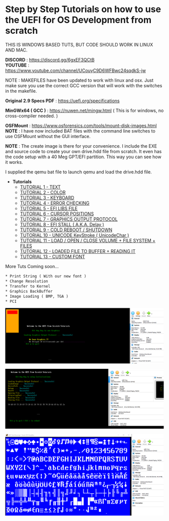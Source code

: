 # Step by Step Tutorials on how to use the UEFI for OS Development from scratch

THIS IS WINDOWS BASED TUTS, BUT CODE SHOULD WORK IN LINUX AND MAC.  

**DISCORD** : https://discord.gg/6gxEF3QCtB  
**YOUTUBE** : https://www.youtube.com/channel/UCouyC9D6WFBwc24sqdkS-jw  

NOTE : MAKEFILES have been updated to work with linux and osx. Just make sure you use the correct GCC version that will work with the switches in the makefile.  

**Original 2.9 Specs PDF** : https://uefi.org/specifications  

**MinGWx64 ( GCC )** : https://nuwen.net/mingw.html ( This is for windows, no cross-compiler needed. )  

**OSFMount** : https://www.osforensics.com/tools/mount-disk-images.html  
**NOTE** : I have now included BAT files with the command line switches to use OSFMount without the GUI interface.  

**NOTE** : The create image is there for your convenience. I include the EXE and source code to create your own drive.hdd file from scratch. It even has the code setup with a 40 Meg GPT/EFI partition. This way you can see how it works.  

I supplied the qemu bat file to launch qemu and load the drive.hdd file.

- **Tutorials**
    - [TUTORIAL	 1 - TEXT](https://github.com/ThatOSDev/UEFI-Tuts/tree/master/src/tutorial%201)  
    - [TUTORIAL  2 - COLOR](https://github.com/ThatOSDev/UEFI-Tuts/tree/master/src/tutorial%202)  
    - [TUTORIAL  3 - KEYBOARD](https://github.com/ThatOSDev/UEFI-Tuts/tree/master/src/tutorial%203)  
    - [TUTORIAL  4 - ERROR CHECKING](https://github.com/ThatOSDev/UEFI-Tuts/tree/master/src/tutorial%204)  
    - [TUTORIAL  5 - EFI LIBS FILE](https://github.com/ThatOSDev/UEFI-Tuts/tree/master/src/tutorial%205) 
    - [TUTORIAL  6 - CURSOR POSITIONS](https://github.com/ThatOSDev/UEFI-Tuts/tree/master/src/tutorial%206) 
    - [TUTORIAL  7 - GRAPHICS OUTPUT PROTOCOL](https://github.com/ThatOSDev/UEFI-Tuts/tree/master/src/tutorial%207)
    - [TUTORIAL  8 - EFI STALL ( A.K.A. Delay )](https://github.com/ThatOSDev/UEFI-Tuts/tree/master/src/tutorial%208)    
    - [TUTORIAL  9 - COLD REBOOT / SHUTDOWN](https://github.com/ThatOSDev/UEFI-Tuts/tree/master/src/tutorial%209)  
    - [TUTORIAL 10 - UNICODE KeyStroke ( UnicodeChar )](https://github.com/ThatOSDev/UEFI-Tuts/tree/master/src/tutorial%2010)
    - [TUTORIAL 11 - LOAD / OPEN / CLOSE VOLUME + FILE SYSTEM + FILES](https://github.com/ThatOSDev/UEFI-Tuts/tree/master/src/tutorial%2011)  
    - [TUTORIAL 12 - LOADED FILE TO BUFFER + READING IT](https://github.com/ThatOSDev/UEFI-Tuts/tree/master/src/tutorial%2012)
    - [TUTORIAL 13 - CUSTOM FONT](https://github.com/ThatOSDev/UEFI-Tuts/tree/master/src/tutorial%2013)

More Tuts Coming soon... 

    * Print String ( With our new font )  
    * Change Resolution  
    * Transfer to Kernel   
    * Graphics BackBuffer  
    * Image Loading ( BMP, TGA )  
    * PCI  

![Current Progress](progress.png)  

![Current Progress](progress2.png)  

![Current Progress](progress3.png)  
